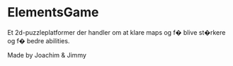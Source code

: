 # ElementsGame

Et 2d-puzzleplatformer der handler om at klare maps og f� blive st�rkere og f� bedre abilities.

Made by Joachim & Jimmy